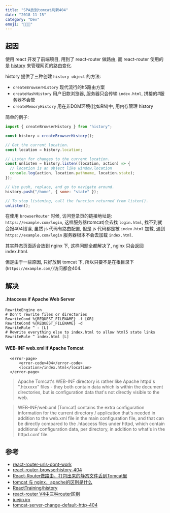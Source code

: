 ```yaml
---
title: "SPA放到tomcat刷新404"
date: "2018-11-15"
category: "Dev"
emoji: "👨🏼‍💻"
---
```


## 起因

使用 react 开发了前端项目, 用到了 react-router 做路由, 而 react-router 使用的是 [history](https://github.com/ReactTraining/history) 来管理网页的路由变化.

history 提供了三种创建 `history object` 的方法:

- `createBrowserHistory` 现代流行的h5路由方案
- `createHashHistory` 用户旧款浏览器, 服务器只会传输 `index.html`, 拼接的#服务器不会管
- `createMemoryHistory` 用在非DOM环境(比如RN)中, 用内存管理 history

简单的例子:

```javascript
import { createBrowserHistory } from "history";

const history = createBrowserHistory();

// Get the current location.
const location = history.location;

// Listen for changes to the current location.
const unlisten = history.listen((location, action) => {
  // location is an object like window.location
  console.log(action, location.pathname, location.state);
});

// Use push, replace, and go to navigate around.
history.push("/home", { some: "state" });

// To stop listening, call the function returned from listen().
unlisten();
```


在使用 `browserRouter` 时候, 访问登录页的链接地址是: `https://example.com/login`, 这样服务器(tomcat)会去找 `login.html`, 找不到就会报404错误, 虽然 js 代码有路由配置, 但是 js 代码都是被 `index.html` 加载, 遇到 `https://example.com/login` 服务器根本不会去加载 `index.html`.

其实静态页面适合放到 nginx 下, 这样问题全都解决了, nginx 只会返回 index.html.

但是由于一些原因, 只好放到 tomcat 下, 所以只要不是在根目录下(`https://example.com/`)访问都会404.


## 解决

#### .htaccess if Apache Web Server

```
RewriteEngine on
# Don't rewrite files or directories
RewriteCond %{REQUEST_FILENAME} -f [OR]
RewriteCond %{REQUEST_FILENAME} -d
RewriteRule ^ - [L]
# Rewrite everything else to index.html to allow html5 state links
RewriteRule ^ index.html [L]

```

#### WEB-INF web.xml if Apache Tomcat

```
  <error-page>
	  <error-code>404</error-code>
	  <location>/index.html</location>
  </error-page>
```

> Apache Tomcat's WEB-INF directory is rather like Apache httpd's ".htxxxxx" files - they both contain data which is within the document directories, but is configuration data that's not directly visible to the web.

> WEB-INF/web.xml (Tomcat) contains the extra configuration information for the current directory / application that's needed in addition to the web.xml file in the main configuration file, and that can be directly compared to the .htaccess files under httpd, which contain additional configuration data, per directory, in addition to what's in the httpd.conf file.

## 参考


- [react-router-urls-dont-work](https://stackoverflow.com/questions/27928372/react-router-urls-dont-work-when-refreshing-or-writting-manually)
- [react-router-browserhistory-404](http://blog.codingplayboy.com/2017/12/26/react-router-browserhistory-404/)
- [React-Router做路由，打包出来的静态文件丢到Tomcat里](https://blog.csdn.net/dknightl/article/details/79282093)
- [tomcat 与 nginx，apache的区别是什么](https://www.zhihu.com/question/32212996)
- [ReactTraining/history](https://github.com/ReactTraining/history#usage)
- [react-router V4中三种router区别](https://www.zhihu.com/question/63662664)
- [juejin.im](https://juejin.im/post/5ac6f4a7f265da237314b08c)
- [tomcat-server-change-default-http-404](https://stackoverflow.com/questions/27859626/tomcat-server-change-default-http-404)

